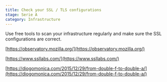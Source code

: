 ```yaml
---
title: Check your SSL / TLS configurations
stage: Serie A
category: Infrastructure
---
```

Use free tools to scan your infrastructure regularly and make sure the SSL configurations are correct.

[https://observatory.mozilla.org/](https://observatory.mozilla.org/)

[https://www.ssllabs.com/](https://www.ssllabs.com/)

[https://diogomonica.com/2015/12/29/from-double-f-to-double-a/](https://diogomonica.com/2015/12/29/from-double-f-to-double-a/)
